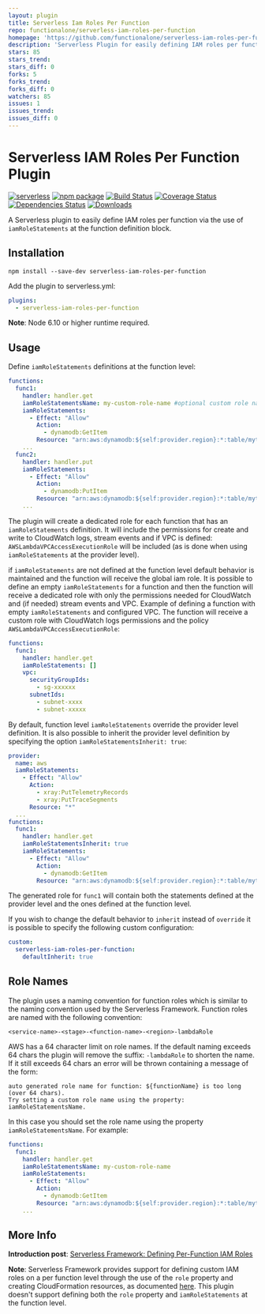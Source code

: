 ```yaml
---
layout: plugin
title: Serverless Iam Roles Per Function
repo: functionalone/serverless-iam-roles-per-function
homepage: 'https://github.com/functionalone/serverless-iam-roles-per-function'
description: 'Serverless Plugin for easily defining IAM roles per function via the use of iamRoleStatements at the function level.'
stars: 85
stars_trend: 
stars_diff: 0
forks: 5
forks_trend: 
forks_diff: 0
watchers: 85
issues: 1
issues_trend: 
issues_diff: 0
---
```



# Serverless IAM Roles Per Function Plugin

[![serverless][sls-image]][sls-url] 
[![npm package][npm-image]][npm-url] 
[![Build Status][travis-image]][travis-url] 
[![Coverage Status][coveralls-image]][coveralls-url] 
[![Dependencies Status][david-image]][david-url]
[![Downloads][downloads-image]][npm-url] 

A Serverless plugin to easily define IAM roles per function via the use of `iamRoleStatements` at the function definition block. 

## Installation
```
npm install --save-dev serverless-iam-roles-per-function
```

Add the plugin to serverless.yml:

```yaml
plugins:
  - serverless-iam-roles-per-function
```

**Note**: Node 6.10 or higher runtime required.

## Usage

Define `iamRoleStatements` definitions at the function level:

```yaml
functions:
  func1:
    handler: handler.get
    iamRoleStatementsName: my-custom-role-name #optional custom role name setting instead of the default generated one
    iamRoleStatements:
      - Effect: "Allow"        
        Action:
          - dynamodb:GetItem        
        Resource: "arn:aws:dynamodb:${self:provider.region}:*:table/mytable"
    ...
  func2:
    handler: handler.put    
    iamRoleStatements:
      - Effect: "Allow"        
        Action:
          - dynamodb:PutItem        
        Resource: "arn:aws:dynamodb:${self:provider.region}:*:table/mytable"
    ...
```

The plugin will create a dedicated role for each function that has an `iamRoleStatements` definition. It will include the permissions for create and write to CloudWatch logs, stream events and if VPC is defined: `AWSLambdaVPCAccessExecutionRole` will be included (as is done when using `iamRoleStatements` at the provider level).

if `iamRoleStatements` are not defined at the function level default behavior is maintained and the function will receive the global iam role. It is possible to define an empty `iamRoleStatements` for a function and then the function will receive a dedicated role with only the permissions needed for CloudWatch and (if needed) stream events and VPC. Example of defining a function with empty `iamRoleStatements` and configured VPC. The function will receive a custom role with CloudWatch logs permissions and the policy `AWSLambdaVPCAccessExecutionRole`:

```yaml
functions:
  func1:
    handler: handler.get    
    iamRoleStatements: []
    vpc:
      securityGroupIds:
        - sg-xxxxxx
      subnetIds:
        - subnet-xxxx
        - subnet-xxxxx
```

By default, function level `iamRoleStatements` override the provider level definition. It is also possible to inherit the provider level definition by specifying the option `iamRoleStatementsInherit: true`:

```yaml
provider:
  name: aws
  iamRoleStatements:
    - Effect: "Allow"
      Action:
        - xray:PutTelemetryRecords
        - xray:PutTraceSegments
      Resource: "*"
  ...
functions:
  func1:
    handler: handler.get
    iamRoleStatementsInherit: true
    iamRoleStatements:
      - Effect: "Allow"        
        Action:
          - dynamodb:GetItem        
        Resource: "arn:aws:dynamodb:${self:provider.region}:*:table/mytable"
```
The generated role for `func1` will contain both the statements defined at the provider level and the ones defined at the function level.

If you wish to change the default behavior to `inherit` instead of `override` it is possible to specify the following custom configuration:

```yaml
custom:
  serverless-iam-roles-per-function:
    defaultInherit: true
```
## Role Names
The plugin uses a naming convention for function roles which is similar to the naming convention used by the Serverless Framework. Function roles are named with the following convention:
```
<service-name>-<stage>-<function-name>-<region>-lambdaRole
```
AWS has a 64 character limit on role names. If the default naming exceeds 64 chars the plugin will remove the suffix: `-lambdaRole` to shorten the name. If it still exceeds 64 chars an error will be thrown containing a message of the form:
```
auto generated role name for function: ${functionName} is too long (over 64 chars).
Try setting a custom role name using the property: iamRoleStatementsName.
``` 
In this case you should set the role name using the property `iamRoleStatementsName`. For example:
```yaml
functions:
  func1:
    handler: handler.get
    iamRoleStatementsName: my-custom-role-name 
    iamRoleStatements:
      - Effect: "Allow"        
        Action:
          - dynamodb:GetItem        
        Resource: "arn:aws:dynamodb:${self:provider.region}:*:table/mytable"
    ...
```  

## More Info

**Introduction post**:
[Serverless Framework: Defining Per-Function IAM Roles](https://medium.com/@glicht/serverless-framework-defining-per-function-iam-roles-c678fa09f46d)


**Note**: Serverless Framework provides support for defining custom IAM roles on a per function level through the use of the `role` property and creating CloudFormation resources, as documented [here](https://serverless.com/framework/docs/providers/aws/guide/iam#custom-iam-roles). This plugin doesn't support defining both the `role` property and `iamRoleStatements` at the function level.

[npm-image]:https://img.shields.io/npm/v/serverless-iam-roles-per-function.svg
[npm-url]:http://npmjs.org/package/serverless-iam-roles-per-function
[sls-image]:http://public.serverless.com/badges/v3.svg
[sls-url]:http://www.serverless.com
[travis-image]:https://travis-ci.org/functionalone/serverless-iam-roles-per-function.svg?branch=master
[travis-url]:https://travis-ci.org/functionalone/serverless-iam-roles-per-function
[david-image]:https://david-dm.org/functionalone/serverless-iam-roles-per-function/status.svg
[david-url]:https://david-dm.org/functionalone/serverless-iam-roles-per-function
[coveralls-image]:https://coveralls.io/repos/github/functionalone/serverless-iam-roles-per-function/badge.svg?branch=master
[coveralls-url]:https://coveralls.io/github/functionalone/serverless-iam-roles-per-function?branch=master
[downloads-image]:https://img.shields.io/npm/dm/serverless-iam-roles-per-function.svg

